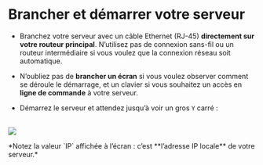# Brancher et démarrer votre serveur

* Branchez votre serveur avec un câble Ethernet (RJ-45) **directement sur votre routeur principal**. N’utilisez pas de connexion sans-fil ou un routeur intermédiaire si vous voulez que la connexion réseau soit automatique.

* N’oubliez pas de **brancher un écran** si vous voulez observer comment se déroule le démarrage, et un clavier si vous souhaitez un accès en **ligne de commande** à votre serveur.

* Démarrez le serveur et attendez jusqu’à voir un gros `Y` carré :

<br>

<div class="text-center"><img src="https://yunohost.org/images/boot_screen.png">

<p markdown="1">
*Notez la valeur `IP` affichée à l’écran : c’est **l’adresse IP locale** de votre serveur.*
</p>

</div>

